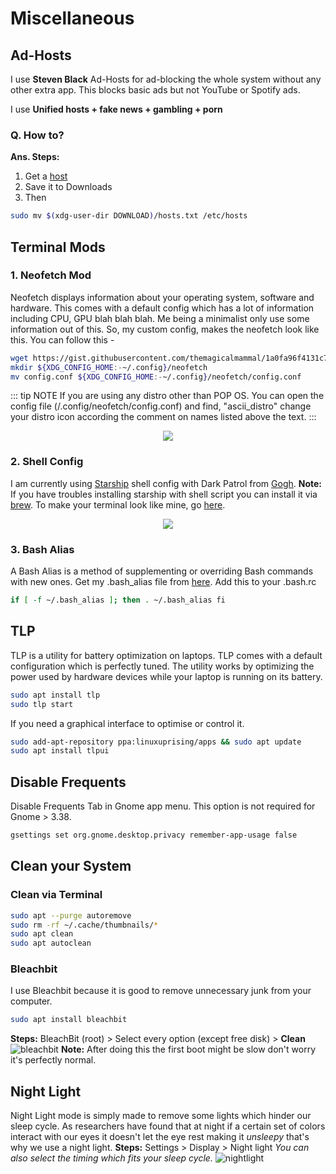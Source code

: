 # Miscellaneous

## Ad-Hosts

I use **Steven Black** Ad-Hosts for ad-blocking the whole system without any other extra app. This blocks basic ads but not YouTube or Spotify ads.

I use **Unified hosts + fake news + gambling + porn**

### Q. How to?

**Ans. Steps:**

1. Get a [host](https://github.com/StevenBlack/hosts)
2. Save it to Downloads
3. Then

```sh
sudo mv $(xdg-user-dir DOWNLOAD)/hosts.txt /etc/hosts
```

## Terminal Mods

### 1. Neofetch Mod

Neofetch displays information about your operating system, software and hardware. This comes with a default config which has a lot of information including CPU, GPU blah blah blah. Me being a minimalist only use some information out of this.
So, my custom config, makes the neofetch look like this. You can follow this -

```sh
wget https://gist.githubusercontent.com/themagicalmammal/1a0fa96f4131c77b5d1de4a846915ce8/raw/85a6b500e3d0de26c68a8ea734ef69e2fd23a610/config.conf
mkdir ${XDG_CONFIG_HOME:-~/.config}/neofetch
mv config.conf ${XDG_CONFIG_HOME:-~/.config}/neofetch/config.conf
```

::: tip NOTE
If you are using any distro other than POP OS. You can open the config file (/.config/neofetch/config.conf) and find, "ascii_distro" change your distro icon according the comment on names listed above the text.
:::

<p align='center'>
  <img src='https://i.imgur.com/5TFEWLs.png'>
</p>



### 2. Shell Config

I am currently using [Starship](https://starship.rs/) shell config with Dark Patrol from [Gogh](https://github.com/Mayccoll/Gogh).
**Note:** If you have troubles installing starship with shell script you can install it via [brew](https://brew.sh/).
To make your terminal look like mine, go [here](https://gist.github.com/themagicalmammal/dd4905509d6e3bd297eb92fd750dad98).

<p align='center'>
  <img src='https://imgur.com/wOLDJbQ'>
</p>

### 3. Bash Alias

A Bash Alias is a method of supplementing or overriding Bash commands with new ones. Get my .bash_alias file from [here](https://gist.github.com/themagicalmammal/94c5210122e75b63db230d364ffe73c0). Add this to your .bash.rc

```sh
if [ -f ~/.bash_alias ]; then . ~/.bash_alias fi
```

## TLP

TLP is a utility for battery optimization on laptops. TLP comes with a default configuration which is perfectly tuned. The utility works by optimizing the power used by hardware devices while your laptop is running on its battery.

```sh
sudo apt install tlp
sudo tlp start
```

If you need a graphical interface to optimise or control it.

```sh
sudo add-apt-repository ppa:linuxuprising/apps && sudo apt update
sudo apt install tlpui
```

## Disable Frequents

Disable Frequents Tab in Gnome app menu. This option is not required for Gnome > 3.38.

```sh
gsettings set org.gnome.desktop.privacy remember-app-usage false
```

## Clean your System

### Clean via Terminal

```sh
sudo apt --purge autoremove
sudo rm -rf ~/.cache/thumbnails/*
sudo apt clean
sudo apt autoclean
```

### Bleachbit

I use Bleachbit because it is good to remove unnecessary junk from your computer.

```sh
sudo apt install bleachbit
```

**Steps:** BleachBit (root) > Select every option (except free disk) > **Clean**  
![bleachbit](https://i.imgur.com/MTAGpB0.png)
**Note:** After doing this the first boot might be slow don't worry it's perfectly normal.

## Night Light

Night Light mode is simply made to remove some lights which hinder our sleep cycle. As researchers have found that at night if a certain set of colors interact with our eyes it doesn't let the eye rest making it _unsleepy_ that's why we use a night light.
**Steps:** Settings > Display > Night light
_You can also select the timing which fits your sleep cycle._
![nightlight](https://i.imgur.com/10HhO7b.png)
